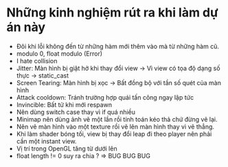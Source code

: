 # Những kinh nghiệm rút ra khi làm dự án này
- Đôi khi lỗi không đến từ những hàm mới thêm vào mà từ những hàm cũ.
- modulo 0, float modulo (Error)
- I hate collision
- Jitter: Màn hình bị giật hở khi thay đổi view -> Vì view có tọa độ dạng số thực -> static_cast<unsigned int>
- Screen Tearing: Màn hình bị xọc -> Bất đồng bộ với tần số quét của màn hình
- Attack cooldown: Tránh trường hợp quái tấn công ngay lập tức 
- Invincible: Bất tử khi mới respawn
- Nên dùng switch case thay vì if quá nhiều
- Minimap nên dùng ảnh vẽ một lần rồi tính toán kéo thả chứ đừng vẽ lại.
- Nên vẽ màn hình vào một texture rồi vẽ lên màn hình thay vì vẽ thẳng.
- Khi làm shader bóng tối, view bị thay đổi leap đi theo player nên phải cần một instant view.
- Vị trí trong OpenGL tăng từ dưới lên
- float length != 0 suy ra chia ? => BUG BUG BUG